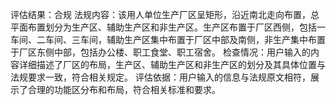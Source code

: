 评估结果：合规
                    法规内容：该用人单位生产厂区呈矩形，沿近南北走向布置，总平面布置划分为生产区、辅助生产区和非生产区。生产区布置于厂区西侧，包括一车间、二车间、三车间，辅助生产区集中布置于厂区中部及南侧，非生产集中布置于厂区东侧中部，包括办公楼、职工食堂、职工宿舍。
                    检查情况：用户输入的内容详细描述了厂区的布局，生产区、辅助生产区和非生产区的划分及其具体位置与法规要求一致，符合相关规定。
                    评估依据：用户输入的信息与法规原文相符，展示了合理的功能区分布和布局，符合相关标准和要求。